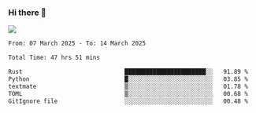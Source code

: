 ### Hi there 👋️

![](https://komarev.com/ghpvc/?username=Loner1024)

<!--START_SECTION:waka-->

```txt
From: 07 March 2025 - To: 14 March 2025

Total Time: 47 hrs 51 mins

Rust                             ███████████████████████░░   91.89 %
Python                           █░░░░░░░░░░░░░░░░░░░░░░░░   03.85 %
textmate                         ▒░░░░░░░░░░░░░░░░░░░░░░░░   01.78 %
TOML                             ▒░░░░░░░░░░░░░░░░░░░░░░░░   00.68 %
GitIgnore file                   ░░░░░░░░░░░░░░░░░░░░░░░░░   00.48 %
```

<!--END_SECTION:waka-->



